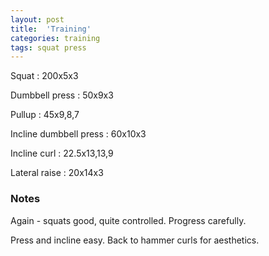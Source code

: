 ```yaml
---
layout: post
title:  'Training'
categories: training
tags: squat press
---
```


Squat : 200x5x3

Dumbbell press  : 50x9x3

Pullup  : 45x9,8,7

Incline dumbbell press : 60x10x3

Incline curl  :  22.5x13,13,9

Lateral raise : 20x14x3

### Notes

Again - squats good, quite controlled. Progress carefully.

Press and incline easy. Back to hammer curls for aesthetics.
